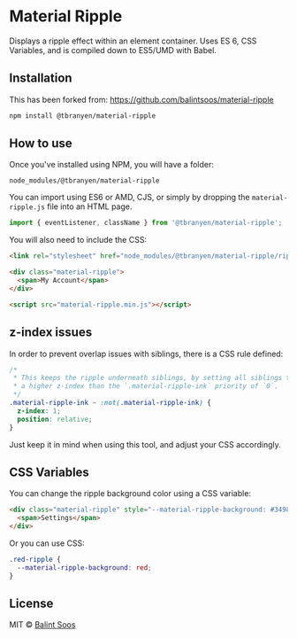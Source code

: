 # Material Ripple

Displays a ripple effect within an element container. Uses ES 6, CSS Variables,
and is compiled down to ES5/UMD with Babel.

## Installation

This has been forked from: https://github.com/balintsoos/material-ripple

``` sh
npm install @tbranyen/material-ripple
```

## How to use

Once you've installed using NPM, you will have a folder:

```
node_modules/@tbranyen/material-ripple
```

You can import using ES6 or AMD, CJS, or simply by dropping the
`material-ripple.js` file into an HTML page.

``` js
import { eventListener, className } from '@tbranyen/material-ripple';
```

You will also need to include the CSS:

``` html
<link rel="stylesheet" href="node_modules/@tbranyen/material-ripple/ripple.css">

<div class="material-ripple">
  <span>My Account</span>
</div>

<script src="material-ripple.min.js"></script>
```

## z-index issues

In order to prevent overlap issues with siblings, there is a CSS rule defined:

``` css
/*
 * This keeps the ripple underneath siblings, by setting all siblings to have
 * a higher z-index than the `.material-ripple-ink` priority of `0`.
 */
.material-ripple-ink ~ :not(.material-ripple-ink) {
  z-index: 1;
  position: relative;
}
```

Just keep it in mind when using this tool, and adjust your CSS accordingly.

## CSS Variables

You can change the ripple background color using a CSS variable: 

``` html
<div class="material-ripple" style="--material-ripple-background: #3498db">
  <span>Settings</span>
</div>
```

Or you can use CSS:

``` css
.red-ripple {
  --material-ripple-background: red;
}
```

## License

MIT © [Balint Soos](https://github.com/balintsoos)
